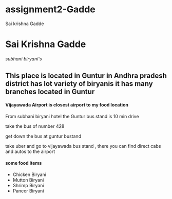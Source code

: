# assignment2-Gadde
Sai krishna Gadde
# Sai Krishna Gadde
###### subhani biryani's
 This place is located in **Guntur** in **Andhra pradesh** district has lot variety of biryanis it has many branches located in Guntur 
 ---------------------------------------------------------------------------------------------------------------------------------------------------
 #### Vijayawada Airport is closest airport to my food location
 From subhani biryani hotel the Guntur bus stand is 10 min drive

take the bus of number 428

get down the bus at guntur bustand

take uber and go to vijayawada bus stand , there you can find direct cabs and autos to the airport

#### some food items
* Chicken Biryani
* Mutton Biryani
* Shrimp Biryani
* Paneer Biryani